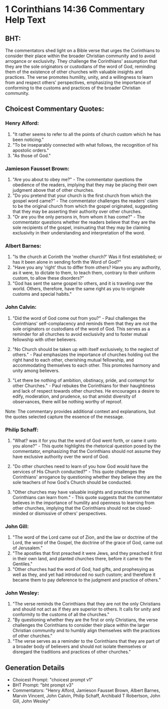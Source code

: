# 1 Corinthians 14:36 Commentary Help Text

## BHT:
The commentators shed light on a Bible verse that urges the Corinthians to consider their place within the broader Christian community and to avoid arrogance or exclusivity. They challenge the Corinthians' assumption that they are the sole originators or custodians of the word of God, reminding them of the existence of other churches with valuable insights and practices. The verse promotes humility, unity, and a willingness to learn from and respect others' perspectives, emphasizing the importance of conforming to the customs and practices of the broader Christian community.

## Choicest Commentary Quotes:
### Henry Alford:
1. "It rather seems to refer to all the points of church custom which he has been noticing."
2. "To be inseparably connected with what follows, the recognition of his apostolic orders."
3. "As those of God."

### Jamieson Fausset Brown:
1. "Are you about to obey me?" - The commentator questions the obedience of the readers, implying that they may be placing their own judgment above that of other churches.
2. "Do you pretend that your church is the first church from which the gospel word came?" - The commentator challenges the readers' claim to be the original church from which the gospel originated, suggesting that they may be asserting their authority over other churches.
3. "Or are you the only persons in, from whom it has come?" - The commentator questions whether the readers believe that they are the sole recipients of the gospel, insinuating that they may be claiming exclusivity in their understanding and interpretation of the word.

### Albert Barnes:
1. "Is the church at Corinth the 'mother church?' Was it first established; or has it been alone in sending forth the Word of God?"
2. "Have you any 'right' thus to differ from others? Have you any authority, as it were, to dictate to them, to teach them, contrary to their uniform custom, to allow these disorders?"
3. "God has sent the same gospel to others, and it is traveling over the world. Others, therefore, have the same right as you to originate customs and special habits."

### John Calvin:
1. "Did the word of God come out from you?" - Paul challenges the Corinthians' self-complacency and reminds them that they are not the sole originators or custodians of the word of God. This serves as a reminder for all churches to avoid exclusivity and to foster mutual fellowship with other believers.

2. "No Church should be taken up with itself exclusively, to the neglect of others." - Paul emphasizes the importance of churches holding out the right hand to each other, cherishing mutual fellowship, and accommodating themselves to each other. This promotes harmony and unity among believers.

3. "Let there be nothing of ambition, obstinacy, pride, and contempt for other Churches." - Paul rebukes the Corinthians for their haughtiness and lack of respect towards other churches. He encourages a desire to edify, moderation, and prudence, so that amidst diversity of observances, there will be nothing worthy of reproof.

Note: The commentary provides additional context and explanations, but the quotes selected capture the essence of the message.

### Philip Schaff:
1. "What? was it for you that the word of God went forth, or came it unto you alone?" - This quote highlights the rhetorical question posed by the commentator, emphasizing that the Corinthians should not assume they have exclusive authority over the word of God.

2. "Do other churches need to learn of you how God would have the services of His Church conducted?" - This quote challenges the Corinthians' arrogance by questioning whether they believe they are the sole teachers of how God's Church should be conducted.

3. "Other churches may have valuable insights and practices that the Corinthians can learn from." - This quote suggests that the commentator believes in the importance of humility and openness to learning from other churches, implying that the Corinthians should not be closed-minded or dismissive of others' perspectives.

### John Gill:
1. "The word of the Lord came out of Zion, and the law or doctrine of the Lord, the word of the Gospel, the doctrine of the grace of God, came out of Jerusalem."
2. "The apostles that first preached it were Jews, and they preached it first in their own land, and planted churches there, before it came to the Gentiles."
3. "Other churches had the word of God, had gifts, and prophesying as well as they, and yet had introduced no such custom; and therefore it became them to pay deference to the judgment and practice of others."

### John Wesley:
1. "The verse reminds the Corinthians that they are not the only Christians and should not act as if they are superior to others. It calls for unity and conformity to the customs of all the churches."
2. "By questioning whether they are the first or only Christians, the verse challenges the Corinthians to consider their place within the larger Christian community and to humbly align themselves with the practices of other churches."
3. "The verse serves as a reminder to the Corinthians that they are part of a broader body of believers and should not isolate themselves or disregard the traditions and practices of other churches."


## Generation Details
- Choicest Prompt: "choicest prompt v1"
- BHT Prompt: "bht prompt v3"
- Commentators: "Henry Alford, Jamieson Fausset Brown, Albert Barnes, Marvin Vincent, John Calvin, Philip Schaff, Archibald T Robertson, John Gill, John Wesley"
